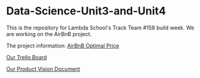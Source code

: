 # Data-Science-Unit3-and-Unit4
This is the repository for Lambda School's Track Team #158 build week. We are working on the AirBnB project.

The project information: [AirBnB Optimal Price](https://www.notion.so/AirBnB-Optimal-Price-13df32e428114c2e8147ca7426c6c750)

[Our Trello Board](https://trello.com/b/G3NYaG90/ls-bw-tt-158-airbnb)

[Our Product Vision Document](https://docs.google.com/document/d/1htIpgcacMnqSJzSg7gRUsczSHdtJNUmgpVmT16_MQu4/edit?usp=sharing)

